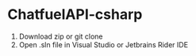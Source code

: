 # ChatfuelAPI-csharp

1. Download zip or git clone
2. Open .sln file in Visual Studio or Jetbrains Rider IDE
